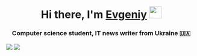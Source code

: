 <h1 align="center">Hi there, I'm <a href="https://github.com/RovikHevik" target="_blank">Evgeniy</a> 
<img src="https://github.com/blackcater/blackcater/raw/main/images/Hi.gif" height="32"/></h1>
<h3 align="center">Computer science student, IT news writer from Ukraine 🇺🇦</h3>
<div width="100%">
  <img align="center" src="https://github-readme-stats.vercel.app/api?username=RovikHevik&show_icons=true&theme=merko&count_private=true" />
  <img align="center" src="https://github-readme-stats.vercel.app/api/top-langs/?username=RovikHevik&layout=compact&theme=merko&count_private=true" />
</div>

